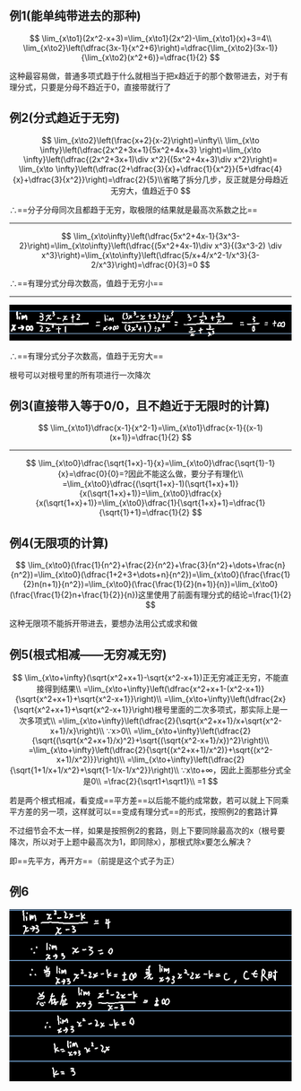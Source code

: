 ## 例1(能单纯带进去的那种)

$$
\lim_{x\to1}(2x^2-x+3)=\lim_{x\to1}(2x^2)-\lim_{x\to1}(x)+3=4\\
\lim_{x\to2}\left(\dfrac{3x-1}{x^2+6}\right)=\dfrac{\lim_{x\to2}(3x-1)}{\lim_{x\to2}(x^2+6)}=\dfrac{1}{2}
$$

这种最容易做，普通多项式趋于什么就相当于把x趋近于的那个数带进去，对于有理分式，只要是分母不趋近于0，直接带就行了

## 例2(分式趋近于无穷)

$$
\lim_{x\to2}\left(\frac{x+2}{x-2}\right)=\infty\\
\lim_{x\to \infty}\left(\dfrac{2x^2+3x+1}{5x^2+4x+3} \right)=\lim_{x\to \infty}\left(\dfrac{(2x^2+3x+1)\div x^2}{(5x^2+4x+3)\div x^2}\right)=
\lim_{x\to \infty}\left(\dfrac{2+\dfrac{3}{x}+\dfrac{1}{x^2}}{5+\dfrac{4}{x}+\dfrac{3}{x^2}}\right)=\dfrac{2}{5}\\省略了拆分几步，反正就是分母趋近无穷大，值趋近于0
$$

∴==分子分母同次且都趋于无穷，取极限的结果就是最高次系数之比==

------

$$
\lim_{x\to\infty}\left(\dfrac{5x^2+4x-1}{3x^3-2}\right)=\lim_{x\to\infty}\left(\dfrac{(5x^2+4x-1)\div x^3}{(3x^3-2) \div x^3}\right)=\lim_{x\to\infty}\left(\dfrac{5/x+4/x^2-1/x^3}{3-2/x^3}\right)=\dfrac{0}{3}=0
$$

∴==有理分式分母次数高，值趋于无穷小==

------

<img src="assets/image-20220515105148546.png" alt="image-20220515105148546" style="zoom:80%;" />

∴==有理分式分子次数高，值趋于无穷大==

根号可以对根号里的所有项进行一次降次

## 例3(直接带入等于0/0，且不趋近于无限时的计算)

$$
\lim_{x\to1}\dfrac{x-1}{x^2-1}=\lim_{x\to1}\dfrac{x-1}{(x-1)(x+1)}=\dfrac{1}{2}
$$

------


$$
\lim_{x\to0}\dfrac{\sqrt{1+x}-1}{x}=\lim_{x\to0}\dfrac{\sqrt{1}-1}{x}=\dfrac{0}{0}=?因此不能这么做，要分子有理化\\
=\lim_{x\to0}\dfrac{(\sqrt{1+x}-1)(\sqrt{1+x}+1)}{x(\sqrt{1+x}+1)}=\lim_{x\to0}\dfrac{x}{x(\sqrt{1+x}+1)}=\lim_{x\to0}\dfrac{1}{\sqrt{1+x}+1}=\dfrac{1}{\sqrt{1}+1}=\dfrac{1}{2}
$$

## 例4(无限项的计算)

$$
\lim_{x\to0}(\frac{1}{n^2}+\frac{2}{n^2}+\frac{3}{n^2}+\dots+\frac{n}{n^2})=\lim_{x\to0}(\dfrac{1+2+3+\dots+n}{n^2})=\lim_{x\to0}(\frac{\frac{1}{2}n(n+1)}{n^2})=\lim_{x\to0}(\frac{\frac{1}{2}(n+1)}{n})=\lim_{x\to0}(\frac{\frac{1}{2}n+\frac{1}{2}}{n})这里使用了前面有理分式的结论=\frac{1}{2}
$$

这种无限项不能拆开带进去，要想办法用公式或求和做

## 例5(根式相减——无穷减无穷)

$$
\lim_{x\to+\infty}(\sqrt{x^2+x+1}-\sqrt{x^2-x+1})正无穷减正无穷，不能直接得到结果\\
=\lim_{x\to+\infty}\left(\dfrac{x^2+x+1-(x^2-x+1)}{\sqrt{x^2+x+1}+\sqrt{x^2-x+1}}\right)\\
=\lim_{x\to+\infty}\left(\dfrac{2x}{\sqrt{x^2+x+1}+\sqrt{x^2-x+1}}\right)根号里面的二次多项式，那实际上是一次多项式\\
=\lim_{x\to+\infty}\left(\dfrac{2}{\sqrt{x^2+x+1}/x+\sqrt{x^2-x+1}/x}\right)\\
∵x>0\\
=\lim_{x\to+\infty}\left(\dfrac{2}{\sqrt{(\sqrt{x^2+x+1}/x)^2}+\sqrt{(\sqrt{x^2-x+1}/x})^2}\right)\\
=\lim_{x\to+\infty}\left(\dfrac{2}{\sqrt{(x^2+x+1)/x^2)}+\sqrt{(x^2-x+1)/x^2)}}\right)\\
=\lim_{x\to+\infty}\left(\dfrac{2}{\sqrt{1+1/x+1/x^2}+\sqrt{1-1/x-1/x^2}}\right)\\
∵x\to+∞，因此上面那些分式全是0\\
=\frac{2}{\sqrt1+\sqrt1}\\
=1
$$

若是两个根式相减，看变成==平方差==以后能不能约成常数，若可以就上下同乘平方差的另一项，这样就可以==变成有理分式==的形式，按照例2的套路计算

不过细节会不太一样，如果是按照例2的套路，则上下要同除最高次的x（根号要降次，所以对于上题中最高次为1，即同除x），那根式除x要怎么解决？

即==先平方，再开方==（前提是这个式子为正）



## 例6

<img src="assets/image-20220515153946222.png" alt="image-20220515153946222" style="zoom:80%;" />

